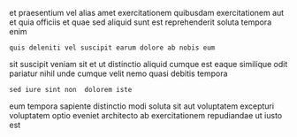<!--
title: Compatible full-range moderator
author: Meaghan
date: 2014-07-06-1012
link: 2014-07-06-1012-compatible-full-range-moderator
tags: [premium,hacks,Regex,unicorns]
-->

et praesentium vel alias amet exercitationem quibusdam
exercitationem aut et quia  officiis et quae
sed aliquid sunt est reprehenderit
soluta tempora enim
 	quis deleniti vel suscipit earum dolore ab nobis eum
sit suscipit veniam sit et ut distinctio
aliquid cumque  est  eaque  similique odit pariatur
nihil  unde cumque velit nemo quasi debitis tempora
 	sed iure sint non  dolorem iste
 eum tempora sapiente distinctio modi
soluta sit aut voluptatem
excepturi voluptatem optio  eveniet architecto ab
exercitationem repudiandae ut iusto est